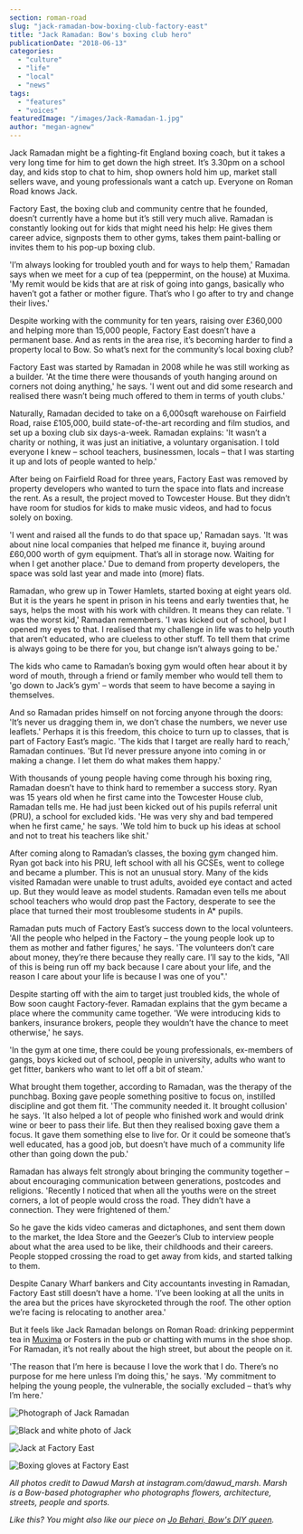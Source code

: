 ```yaml
---
section: roman-road
slug: "jack-ramadan-bow-boxing-club-factory-east"
title: "Jack Ramadan: Bow's boxing club hero"
publicationDate: "2018-06-13"
categories: 
  - "culture"
  - "life"
  - "local"
  - "news"
tags: 
  - "features"
  - "voices"
featuredImage: "/images/Jack-Ramadan-1.jpg"
author: "megan-agnew"
---
```


Jack Ramadan might be a fighting-fit England boxing coach, but it takes a very long time for him to get down the high street. It’s 3.30pm on a school day, and kids stop to chat to him, shop owners hold him up, market stall sellers wave, and young professionals want a catch up. Everyone on Roman Road knows Jack.

Factory East, the boxing club and community centre that he founded, doesn’t currently have a home but it’s still very much alive. Ramadan is constantly looking out for kids that might need his help: He gives them career advice, signposts them to other gyms, takes them paint-balling or invites them to his pop-up boxing club.

'I’m always looking for troubled youth and for ways to help them,' Ramadan says when we meet for a cup of tea (peppermint, on the house) at Muxima. 'My remit would be kids that are at risk of going into gangs, basically who haven’t got a father or mother figure. That’s who I go after to try and change their lives.'

Despite working with the community for ten years, raising over £360,000 and helping more than 15,000 people, Factory East doesn’t have a permanent base. And as rents in the area rise, it’s becoming harder to find a property local to Bow. So what’s next for the community’s local boxing club?

Factory East was started by Ramadan in 2008 while he was still working as a builder. 'At the time there were thousands of youth hanging around on corners not doing anything,' he says. 'I went out and did some research and realised there wasn’t being much offered to them in terms of youth clubs.'

Naturally, Ramadan decided to take on a 6,000sqft warehouse on Fairfield Road, raise £105,000, build state-of-the-art recording and film studios, and set up a boxing club six days-a-week. Ramadan explains: 'It wasn’t a charity or nothing, it was just an initiative, a voluntary organisation. I told everyone I knew – school teachers, businessmen, locals – that I was starting it up and lots of people wanted to help.'

After being on Fairfield Road for three years, Factory East was removed by property developers who wanted to turn the space into flats and increase the rent. As a result, the project moved to Towcester House. But they didn’t have room for studios for kids to make music videos, and had to focus solely on boxing.

'I went and raised all the funds to do that space up,' Ramadan says. 'It was about nine local companies that helped me finance it, buying around £60,000 worth of gym equipment. That’s all in storage now. Waiting for when I get another place.' Due to demand from property developers, the space was sold last year and made into (more) flats.

Ramadan, who grew up in Tower Hamlets, started boxing at eight years old. But it is the years he spent in prison in his teens and early twenties that, he says, helps the most with his work with children. It means they can relate. 'I was the worst kid,' Ramadan remembers. 'I was kicked out of school, but I opened my eyes to that. I realised that my challenge in life was to help youth that aren’t educated, who are clueless to other stuff. To tell them that crime is always going to be there for you, but change isn’t always going to be.'

The kids who came to Ramadan’s boxing gym would often hear about it by word of mouth, through a friend or family member who would tell them to 'go down to Jack’s gym' – words that seem to have become a saying in themselves.

And so Ramadan prides himself on not forcing anyone through the doors: 'It’s never us dragging them in, we don’t chase the numbers, we never use leaflets.' Perhaps it is this freedom, this choice to turn up to classes, that is part of Factory East’s magic. 'The kids that I target are really hard to reach,' Ramadan continues. 'But I’d never pressure anyone into coming in or making a change. I let them do what makes them happy.'

With thousands of young people having come through his boxing ring, Ramadan doesn’t have to think hard to remember a success story. Ryan was 15 years old when he first came into the Towcester House club, Ramadan tells me. He had just been kicked out of his pupils referral unit (PRU), a school for excluded kids. 'He was very shy and bad tempered when he first came,' he says. 'We told him to buck up his ideas at school and not to treat his teachers like shit.'

After coming along to Ramadan’s classes, the boxing gym changed him. Ryan got back into his PRU, left school with all his GCSEs, went to college and became a plumber. This is not an unusual story. Many of the kids visited Ramadan were unable to trust adults, avoided eye contact and acted up. But they would leave as model students. Ramadan even tells me about school teachers who would drop past the Factory, desperate to see the place that turned their most troublesome students in A\* pupils.

Ramadan puts much of Factory East’s success down to the local volunteers. 'All the people who helped in the Factory – the young people look up to them as mother and father figures,' he says. 'The volunteers don’t care about money, they’re there because they really care. I’ll say to the kids, "All of this is being run off my back because I care about your life, and the reason I care about your life is because I was one of you".'

Despite starting off with the aim to target just troubled kids, the whole of Bow soon caught Factory-fever. Ramadan explains that the gym became a place where the community came together. 'We were introducing kids to bankers, insurance brokers, people they wouldn’t have the chance to meet otherwise,' he says.

'In the gym at one time, there could be young professionals, ex-members of gangs, boys kicked out of school, people in university, adults who want to get fitter, bankers who want to let off a bit of steam.'

What brought them together, according to Ramadan, was the therapy of the punchbag. Boxing gave people something positive to focus on, instilled discipline and got them fit. 'The community needed it. It brought collusion' he says. 'It also helped a lot of people who finished work and would drink wine or beer to pass their life. But then they realised boxing gave them a focus. It gave them something else to live for. Or it could be someone that’s well educated, has a good job, but doesn’t have much of a community life other than going down the pub.'

Ramadan has always felt strongly about bringing the community together – about encouraging communication between generations, postcodes and religions. 'Recently I noticed that when all the youths were on the street corners, a lot of people would cross the road. They didn’t have a connection. They were frightened of them.'

So he gave the kids video cameras and dictaphones, and sent them down to the market, the Idea Store and the Geezer’s Club to interview people about what the area used to be like, their childhoods and their careers. People stopped crossing the road to get away from kids, and started talking to them.

Despite Canary Wharf bankers and City accountants investing in Ramadan, Factory East still doesn’t have a home. 'I’ve been looking at all the units in the area but the prices have skyrocketed through the roof. The other option we’re facing is relocating to another area.'

But it feels like Jack Ramadan belongs on Roman Road: drinking peppermint tea in [Muxima](https://romanroadlondon.com/muxima-arts-cafe-music-venue/) or Fosters in the pub or chatting with mums in the shoe shop. For Ramadan, it’s not really about the high street, but about the people on it.

'The reason that I’m here is because I love the work that I do. There’s no purpose for me here unless I’m doing this,' he says. 'My commitment to helping the young people, the vulnerable, the socially excluded – that’s why I’m here.'

![Photograph of Jack Ramadan](/images/Jack-Ramadan-2.jpg)

![Black and white photo of Jack](/images/Jack-Ramadan-4.jpg)

![Jack at Factory East](/images/Jack-Ramadan-3.jpg)

![Boxing gloves at Factory East](/images/Jack-Ramadan-5.jpg)

_All photos credit to Dawud Marsh at instagram.com/dawud\_marsh. Marsh is a Bow-based photographer who photographs flowers, architecture, streets, people and sports._  

_Like this? You might also like our piece on [Jo Behari, Bow's DIY queen](https://romanroadlondon.com/jo-behari-diy-bow/)._
